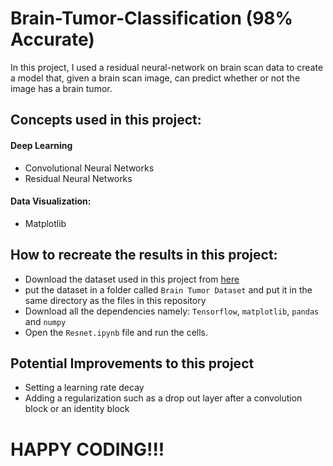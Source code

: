 # Brain-Tumor-Classification (98% Accurate)
In this project, I used a residual neural-network on brain scan data to create a model that, given a brain scan image, can predict whether or not the image has a brain tumor. 
## Concepts used in this project:
  #### Deep Learning
   - Convolutional Neural Networks
   - Residual Neural Networks
  #### Data Visualization:
   - Matplotlib
## How to recreate the results in this project:
  - Download the dataset used in this project from [here](https://www.kaggle.com/datasets/preetviradiya/brian-tumor-dataset?datasetId=1343913&select=Brain+Tumor+Data+Set)
  - put the dataset in a folder called `Brain Tumor Dataset` and put it in the same directory as the files in this repository
  - Download all the dependencies namely: `Tensorflow`, `matplotlib`, `pandas` and `numpy`
  - Open the `Resnet.ipynb` file and run the cells.

## Potential Improvements to this project
  - Setting a learning rate decay
  - Adding a regularization such as a drop out layer after a convolution block or an identity block

# HAPPY CODING!!!
  
 
